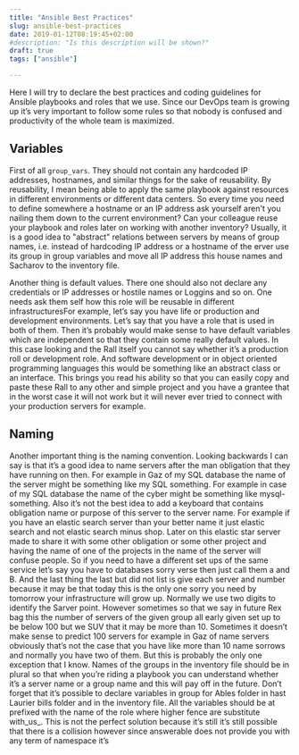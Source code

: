 ```yaml
---
title: "Ansible Best Practices"
slug: ansible-best-practices
date: 2019-01-12T08:19:45+02:00
#description: "Is this description will be shown?"
draft: true
tags: ["ansible"]

---
```


Here I will try to declare the best practices and coding guidelines for
Ansible playbooks and roles that we use. Since our DevOps team is
growing up it’s very important to follow some rules so that nobody is
confused and productivity of the whole team is maximized.

## Variables

First of all `group_vars`. They should not contain any hardcoded IP
addresses, hostnames, and similar things for the sake of reusability.
By reusability, I mean being able to apply the same playbook against
resources in different environments or different data centers. So every
time you need to define somewhere a hostname or an IP address ask
yourself aren't you nailing them down to the current environment?
Can your colleague reuse your playbook and roles later on working
with another inventory? Usually, it is a good idea to "abstract"
relations between servers by means of group names, i.e. instead of
hardcoding IP address or a hostname of the erver use its group in
group variables and move all IP address this house names and Sacharov
to the inventory file.

Another thing is default values. There one should also not declare any
credentials or IP addresses or hostile names or Loggins and so on. One
needs ask them self how this role will be reusable in different
infrastructuresFor example, let’s say you have life or production and
development environments. Let’s say that you have a role that is used
in both of them. Then it’s probably would make sense to have default
variables which are independent so that they contain some really
default values. In this case looking and the Rall itself you cannot
say whether it’s a production roll or development role. And software
development or in object oriented programming languages this would be
something like an abstract class or an interface. This brings you
read his ability so that you can easily copy and paste these Rall to
any other and simple project and you have a grantee that in the worst
case it will not work but it will never ever tried to connect with your
production servers for example.

## Naming

Another important thing is the naming convention. Looking backwards I
can say is that it’s a good idea to name servers after the man obligation
that they have running on then. For example in Gaz of my SQL database
the name of the server might be something like my SQL something. For example
in case of my SQL database the name of the cyber might be something
like mysql-something. Also it’s not the best idea to add a keyboard
that contains obligation name or purpose of this server to the server
name. For example if you have an elastic search server than your better
name it just elastic search and not elastic search minus shop. Later on
this elastic star server made to share it with some other obligation or
some other project and having the name of one of the projects in the
name of the server will confuse people. So if you need to have a
different set ups of the same service let’s say you have to databases
sorry verse then just call them a and B. And the last thing the last
but did not list is give each server and number because it may be that
today this is the only one sorry you need by tomorrow your infrastructure
will grow up. Normally we use two digits to identify the Sarver point.
However sometimes so that we say in future Rex bag this the number of
servers of the given group all early given set up to be below 100 but
we SUV that it may be more than 10. Sometimes it doesn’t make sense to
predict 100 servers for example in Gaz of name servers obviously that’s
not the case that you have like more than 10 name sorrows and normally
you have two of them. But this is probably the only one exception that
I know. Names of the groups in the inventory file should be in plural
so that when you’re riding a playbook you can understand whether it’s
a server name or a group name and this will pay off in the future.
Don’t forget that it’s possible to declare variables in group for Ables
folder in hast Laurier bills folder and in the inventory file. All the
variables should be at prefixed with the name of the role where higher
fence are substitute with_us_. This is not the perfect solution because
it’s still it’s still possible that there is a collision however since
answerable does not provide you with any term of namespace it’s
